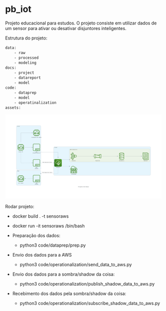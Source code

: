 # pb_iot
Projeto educacional  para estudos.
O projeto consiste em utilizar dados de um sensor para ativar ou desativar disjuntores inteligentes.

Estrutura do projeto:

	data:
		- raw
		- processed
		- modeling
	docs:
		- project
		- datareport
		- model
	code:
		- dataprep
		- model
		- operatinalization
	assets:

![plot](assets/diagrama.png)

Rodar projeto:
* docker build . -t sensoraws
* docker run -it sensoraws /bin/bash


* Preparação dos dados:
  - python3 code/dataprep/prep.py


* Envio dos dados para a AWS
	- python3 code/operationalization/send_data_to_aws.py


* Envio dos dados para a sombra/shadow da coisa:
	- python3 code/operationalization/publish_shadow_data_to_aws.py


* Recebimento dos dados pela sombra/shadow da coisa:	
	- python3 code/operationalization/subscribe_shadow_data_to_aws.py
